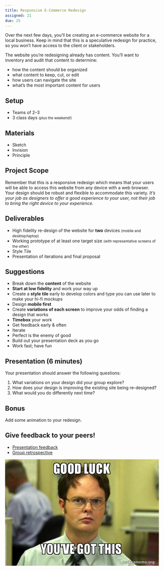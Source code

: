 ```yaml
---
title: Responsive E-Commerce Redesign
assigned: 21
due: 25
---
```


Over the next few days, you’ll be creating an e-commerce website for a local business. Keep in mind that this is a speculative redesign for practice, so you won’t have access to the client or stakeholders.

The website you’re redesigning already has content. You’ll want to inventory and audit that content to determine:

- how the content should be organized
- what content to keep, cut, or edit
- how users can navigate the site
- what’s the most important content for users


## Setup

- Teams of 2–3
- 3 class days <small>(plus the weekend!)</small>


## Materials

- Sketch
- Invision
- Principle


## Project Scope

Remember that this is a responsive redesign which means that your users will be able to access this website from any device with a web browser. Your design should be robust and flexible to accommodate this variety. *It’s your job as designers to offer a good experience to your user, not their job to bring the right device to your experience.*


## Deliverables

- High fidelity re-design of the website for **two** devices <small>(mobile and desktop/laptop)</small>
- Working prototype of at least one target size <small>(with representative screens of the other)</small>
- Style Tile
- Presentation of iterations and final proposal


## Suggestions

- Break down the **content** of the website
- **Start at low fidelity** and work your way up
- Create a **style tile** early to develop colors and type you can use later to make your hi-fi mockups
- Design **mobile first**
- Create **variations of each screen** to improve your odds of finding a design that works
- **Timebox** your work
- Get feedback early & often
- Iterate
- Perfect is the enemy of good
- Build out your presentation deck as you go
- Work fast; have fun


## Presentation (6 minutes)

Your presentation should answer the following questions:

1. What variations on your design did your group explore?
2. How does your design is improving the existing site being re-designed?
3. What would you do differently next time?


## Bonus

Add some animation to your redesign.


Give feedback to your peers!
---------------------------

- [Presentation feedback](https://drive.google.com/drive/u/1/folders/1eV6AdMUa7A8rlgG9JlVPN6rmicG-OriX)
- [Group retrospective](https://drive.google.com/drive/u/1/folders/1a0Si3XhUEghzi0hVdO7j-qsm2w0ajZpQ)


<img src="/assets/images/dwight.jpg" alt="Dwight: Good luck, you've got this.">

